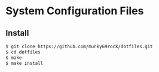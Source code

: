 # System Configuration Files

## Install

```sh
$ git clone https://github.com/munky69rock/dotfiles.git 
$ cd dotfiles
$ make
$ make install
```

